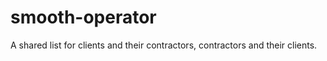 smooth-operator
===============

A shared list for clients and their contractors, contractors and their clients. 